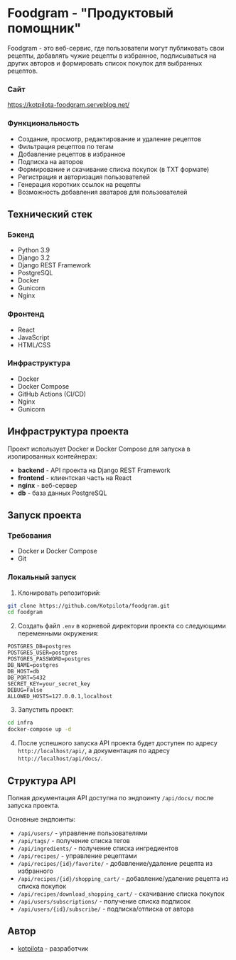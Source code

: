 # Foodgram - "Продуктовый помощник" 

Foodgram - это веб-сервис, где пользователи могут публиковать свои рецепты, добавлять чужие рецепты в избранное, подписываться на других авторов и формировать список покупок для выбранных рецептов.
### Сайт
https://kotpilota-foodgram.serveblog.net/
### Функциональность
- Создание, просмотр, редактирование и удаление рецептов
- Фильтрация рецептов по тегам
- Добавление рецептов в избранное
- Подписка на авторов
- Формирование и скачивание списка покупок (в TXT формате)
- Регистрация и авторизация пользователей
- Генерация коротких ссылок на рецепты
- Возможность добавления аватаров для пользователей

## Технический стек

### Бэкенд
- Python 3.9
- Django 3.2
- Django REST Framework
- PostgreSQL
- Docker
- Gunicorn
- Nginx

### Фронтенд
- React
- JavaScript
- HTML/CSS

### Инфраструктура
- Docker
- Docker Compose
- GitHub Actions (CI/CD)
- Nginx
- Gunicorn

## Инфраструктура проекта

Проект использует Docker и Docker Compose для запуска в изолированных контейнерах:
- **backend** - API проекта на Django REST Framework
- **frontend** - клиентская часть на React
- **nginx** - веб-сервер
- **db** - база данных PostgreSQL

## Запуск проекта

### Требования
- Docker и Docker Compose
- Git

### Локальный запуск

1. Клонировать репозиторий:
```bash
git clone https://github.com/Kotpilota/foodgram.git
cd foodgram
```

2. Создать файл `.env` в корневой директории проекта со следующими переменными окружения:
```
POSTGRES_DB=postgres
POSTGRES_USER=postgres
POSTGRES_PASSWORD=postgres
DB_NAME=postgres
DB_HOST=db
DB_PORT=5432
SECRET_KEY=your_secret_key
DEBUG=False
ALLOWED_HOSTS=127.0.0.1,localhost
```

3. Запустить проект:
```bash
cd infra
docker-compose up -d
```

4. После успешного запуска API проекта будет доступен по адресу `http://localhost/api/`, а документация по адресу `http://localhost/api/docs/`.

## Структура API

Полная документация API доступна по эндпоинту `/api/docs/` после запуска проекта.

Основные эндпоинты:

- `/api/users/` - управление пользователями
- `/api/tags/` - получение списка тегов
- `/api/ingredients/` - получение списка ингредиентов
- `/api/recipes/` - управление рецептами
- `/api/recipes/{id}/favorite/` - добавление/удаление рецепта из избранного
- `/api/recipes/{id}/shopping_cart/` - добавление/удаление рецепта из списка покупок
- `/api/recipes/download_shopping_cart/` - скачивание списка покупок
- `/api/users/subscriptions/` - получение списка подписок
- `/api/users/{id}/subscribe/` - подписка/отписка от автора

## Автор

- [kotpilota](https://github.com/kotpilota) - разработчик